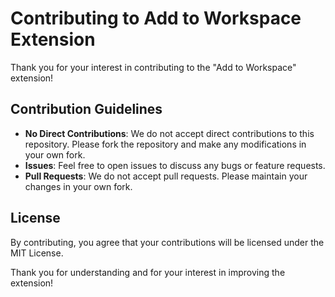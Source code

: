 # Contributing to Add to Workspace Extension

Thank you for your interest in contributing to the "Add to Workspace" extension!

## Contribution Guidelines

- **No Direct Contributions**: We do not accept direct contributions to this repository. Please fork the repository and make any modifications in your own fork.
- **Issues**: Feel free to open issues to discuss any bugs or feature requests.
- **Pull Requests**: We do not accept pull requests. Please maintain your changes in your own fork.

## License

By contributing, you agree that your contributions will be licensed under the MIT License.

Thank you for understanding and for your interest in improving the extension!

